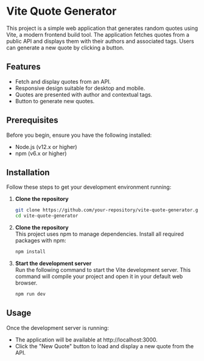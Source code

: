 # Vite Quote Generator

This project is a simple web application that generates random quotes using Vite, a modern frontend build tool. The application fetches quotes from a public API and displays them with their authors and associated tags. Users can generate a new quote by clicking a button.

## Features

- Fetch and display quotes from an API.
- Responsive design suitable for desktop and mobile.
- Quotes are presented with author and contextual tags.
- Button to generate new quotes.

## Prerequisites

Before you begin, ensure you have the following installed:

- Node.js (v12.x or higher)
- npm (v6.x or higher)

## Installation

Follow these steps to get your development environment running:

1. **Clone the repository**

   ```bash
   git clone https://github.com/your-repository/vite-quote-generator.git
   cd vite-quote-generator
   ```

2. **Clone the repository**  
   This project uses npm to manage dependencies. Install all required packages with npm:
   ```bash
   npm install
   ```
3. **Start the development server**  
   Run the following command to start the Vite development server. This command will compile your project and open it in your default web browser.
   ```bash
   npm run dev
   ```

## Usage
Once the development server is running:

- The application will be available at http://localhost:3000.
- Click the "New Quote" button to load and display a new quote from the API.